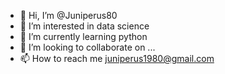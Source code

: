 - 👋 Hi, I’m @Juniperus80
- 👀 I’m interested in data science
- 🌱 I’m currently learning python
- 💞️ I’m looking to collaborate on ...
- 📫 How to reach me juniperus1980@gmail.com

<!---
Juniperus80/Juniperus80 is a ✨ special ✨ repository because its `README.md` (this file) appears on your GitHub profile.
You can click the Preview link to take a look at your changes.
--->
